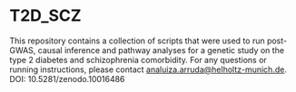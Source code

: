 # T2D_SCZ
This repository contains a collection of scripts that were used to run post-GWAS, causal inference and pathway analyses for a genetic study on the type 2 diabetes and schizophrenia comorbidity.  For any questions or running instructions, please contact analuiza.arruda@helholtz-munich.de.
DOI: 10.5281/zenodo.10016486

